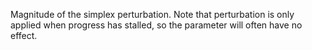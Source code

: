 Magnitude of the simplex perturbation. Note that perturbation is only applied when progress has stalled, so the
parameter will often have no effect.